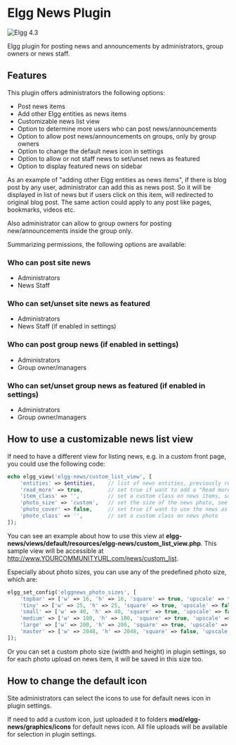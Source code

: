 # Elgg News Plugin

![Elgg 4.3](https://img.shields.io/badge/Elgg-4.3-orange.svg?style=flat-square)

Elgg plugin for posting news and announcements by administrators, group owners or news staff.

## Features

This plugin offers administrators the following options:

- Post news items
- Add other Elgg entities as news items
- Customizable news list view
- Option to determine more users who can post news/announcements
- Option to allow post news/announcements on groups, only by group owners
- Option to change the default news icon in settings
- Option to allow or not staff news to set/unset news as featured
- Option to display featured news on sidebar

As an example of "adding other Elgg entities as news items", if there is blog post by any user, administrator can add this as news post. So it will be displayed in list of news but if users click on this item, will redirected to original blog post. The same action could apply to any post like pages, bookmarks, videos etc. 

Also administrator can allow to group owners for posting new/announcements inside the group only.

Summarizing permissions, the following options are available:

### Who can post site news

- Administrators
- News Staff

### Who can set/unset site news as featured

- Administrators
- News Staff (if enabled in settings)

### Who can post group news (if enabled in settings)

- Administrators
- Group owner/managers

### Who can set/unset group news as featured (if enabled in settings)

- Administrators
- Group owner/managers

## How to use a customizable news list view

If need to have a different view for listing news, e.g. in a custom front page, you could use the following code:

```php
echo elgg_view('elgg-news/custom_list_view', [
    'entities' => $entities,    // list of news entities, previously retrieved
    'read_more' => true,        // set true if want to add a "Read more" link for each news item
    'item_class' => '',         // set a custom class on news items, so it could be customized through CSS
    'photo_size' => 'custom',   // set the size of the news photo, see more details below
    'photo_cover' => false,     // set true if want to use the news as cover image, otherwise it will be displayed inline with title and intro
    'photo_class' => '',        // set a custom class on news photo
]);
```

You can see an example about how to use this view at **elgg-news/views/default/resources/elgg-news/custom_list_view.php**. This sample view will be accessible at http://www.YOURCOMMUNITYURL.com/news/custom_list.

Especially about photo sizes, you can use any of the predefined photo size, which are:

```php
elgg_set_config('elggnews_photo_sizes', [
    'topbar' => ['w' => 16, 'h' => 16, 'square' => true, 'upscale' => false],
    'tiny' => ['w' => 25, 'h' => 25, 'square' => true, 'upscale' => false],
    'small' => ['w' => 40, 'h' => 40, 'square' => true, 'upscale' => false],
    'medium' => ['w' => 100, 'h' => 100, 'square' => true, 'upscale' => false],
    'large' => ['w' => 200, 'h' => 200, 'square' => true, 'upscale' => false],
    'master' => ['w' => 2048, 'h' => 2048, 'square' => false, 'upscale' => false],
]);
```

Or you can set a custom photo size (width and height) in plugin settings, so for each photo upload on news item, it will be saved in this size too.

## How to change the default icon

Site administrators can select the icons to use for default news icon in plugin settings.

If need to add a custom icon, just uploaded it to folders **mod/elgg-news/graphics/icons** for default news icon. All file uploads will be available for selection in plugin settings.
